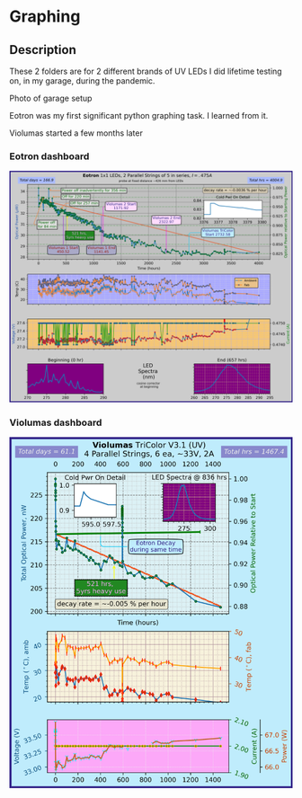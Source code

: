 # Graphing
## Description
These 2 folders are for 2 different brands of UV LEDs I did lifetime testing on, in my garage, during the pandemic.

Photo of garage setup

Eotron was my first significant python graphing task. I learned from it.

Violumas started a few months later

### Eotron dashboard
![Graph image](https://github.com/SteveSwihart/Graphing/blob/master/EotronUV_LEDs/Eotron%20Graphs%20as%20of%204005%20hrs.png)

### Violumas dashboard
![Graph image](https://github.com/SteveSwihart/Graphing/blob/master/ViolumasUV_LEDs/Violumas%203.1%20Tri%20Color%20Plots%20%40%201467%20hrs.png)